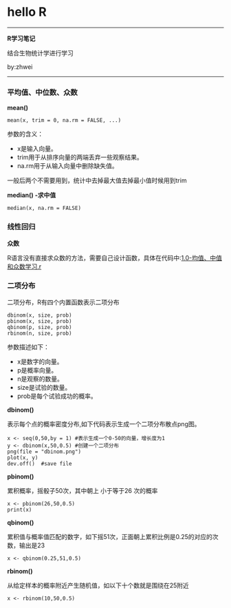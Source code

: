 # hello R
---

**R学习笔记**

结合生物统计学进行学习

by:zhwei

---

### 平均值、中位数、众数

**mean()**
```
mean(x, trim = 0, na.rm = FALSE, ...)
```
参数的含义：
- x是输入向量。
- trim用于从排序向量的两端丢弃一些观察结果。
- na.rm用于从输入向量中删除缺失值。

一般后两个不需要用到，统计中去掉最大值去掉最小值时候用到trim

**median() -求中值**

```
median(x, na.rm = FALSE)
```

### 线性回归



**众数**

R语言没有直接求众数的方法，需要自己设计函数，具体在代码中:[1.0-均值、中值和众数学习.r](.\1.0-均值、中值和众数学习.r)

### 二项分布
二项分布，R有四个内置函数表示二项分布
```
dbinom(x, size, prob)
pbinom(x, size, prob)
qbinom(p, size, prob)
rbinom(n, size, prob)
```

参数描述如下：
- x是数字的向量。
- p是概率向量。
- n是观察的数量。
- size是试验的数量。
- prob是每个试验成功的概率。

**dbinom()**

表示每个点的概率密度分布,如下代码表示生成一个二项分布散点png图。

```
x <- seq(0,50,by = 1) #表示生成一个0-50的向量，增长度为1
y <- dbinom(x,50,0.5) #创建一个二项分布
png(file = "dbinom.png")
plot(x, y)
dev.off()  #save file
```

**pbinom()**

累积概率，摇骰子50次，其中朝上 小于等于26 次的概率
```
x <- pbinom(26,50,0.5)
print(x)
```

**qbinom()**

累积值与概率值匹配的数字，如下摇51次，正面朝上累积比例是0.25的对应的次数，输出是23
```
x <- qbinom(0.25,51,0.5)
```

**rbinom()**

从给定样本的概率附近产生随机值，如以下十个数就是围绕在25附近
```
x <- rbinom(10,50,0.5)
```

